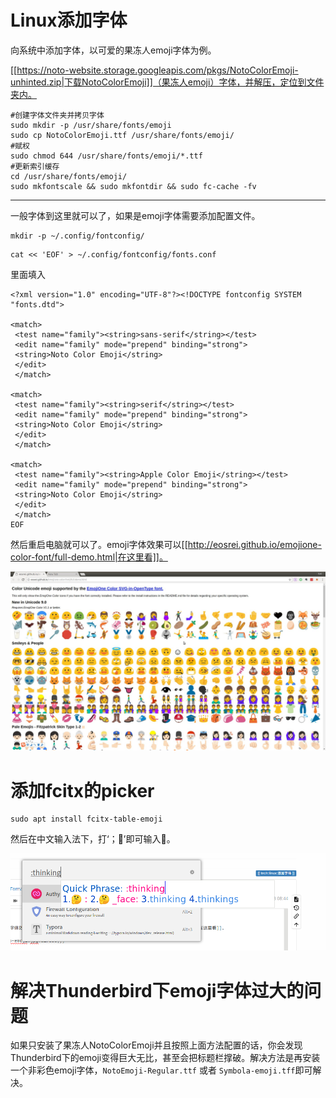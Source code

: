 # Linux添加字体

向系统中添加字体，以可爱的果冻人emoji字体为例。

[[https://noto-website.storage.googleapis.com/pkgs/NotoColorEmoji-unhinted.zip|下载NotoColorEmoji]]（果冻人emoji）字体，并解压，定位到文件夹内。

```
#创建字体文件夹并拷贝字体
sudo mkdir -p /usr/share/fonts/emoji
sudo cp NotoColorEmoji.ttf /usr/share/fonts/emoji/
#赋权
sudo chmod 644 /usr/share/fonts/emoji/*.ttf
#更新索引缓存
cd /usr/share/fonts/emoji/
sudo mkfontscale && sudo mkfontdir && sudo fc-cache -fv

```

----

一般字体到这里就可以了，如果是emoji字体需要添加配置文件。

```
mkdir -p ~/.config/fontconfig/
```

```
cat << 'EOF' > ~/.config/fontconfig/fonts.conf
```

里面填入

```
<?xml version="1.0" encoding="UTF-8"?><!DOCTYPE fontconfig SYSTEM "fonts.dtd">

<match>
 <test name="family"><string>sans-serif</string></test>
 <edit name="family" mode="prepend" binding="strong">
 <string>Noto Color Emoji</string>
 </edit>
 </match>

<match>
 <test name="family"><string>serif</string></test>
 <edit name="family" mode="prepend" binding="strong">
 <string>Noto Color Emoji</string>
 </edit>
 </match>

<match>
 <test name="family"><string>Apple Color Emoji</string></test>
 <edit name="family" mode="prepend" binding="strong">
 <string>Noto Color Emoji</string>
 </edit>
 </match>
EOF
```

然后重启电脑就可以了。emoji字体效果可以[[http://eosrei.github.io/emojione-color-font/full-demo.html|在这里看]]。

![](linux-noto-emoji.jpg)

# 添加fcitx的picker

```
sudo apt install fcitx-table-emoji
```

然后在中文输入法下，打‘；:rose:’即可输入🌹。


![](type_emoji.png)

# 解决Thunderbird下emoji字体过大的问题
如果只安装了果冻人NotoColorEmoji并且按照上面方法配置的话，你会发现Thunderbird下的emoji变得巨大无比，甚至会把标题栏撑破。解决方法是再安装一个非彩色emoji字体，`NotoEmoji-Regular.ttf` 或者 `Symbola-emoji.tff`即可解决。

